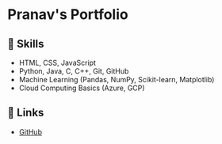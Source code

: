 # Pranav's Portfolio

## 🚀 Skills
- HTML, CSS, JavaScript
- Python, Java, C, C++, Git, GitHub
- Machine Learning (Pandas, NumPy, Scikit-learn, Matplotlib)
- Cloud Computing Basics (Azure, GCP)

## 🔗 Links
- [GitHub](https://github.com/pranav-1126)

